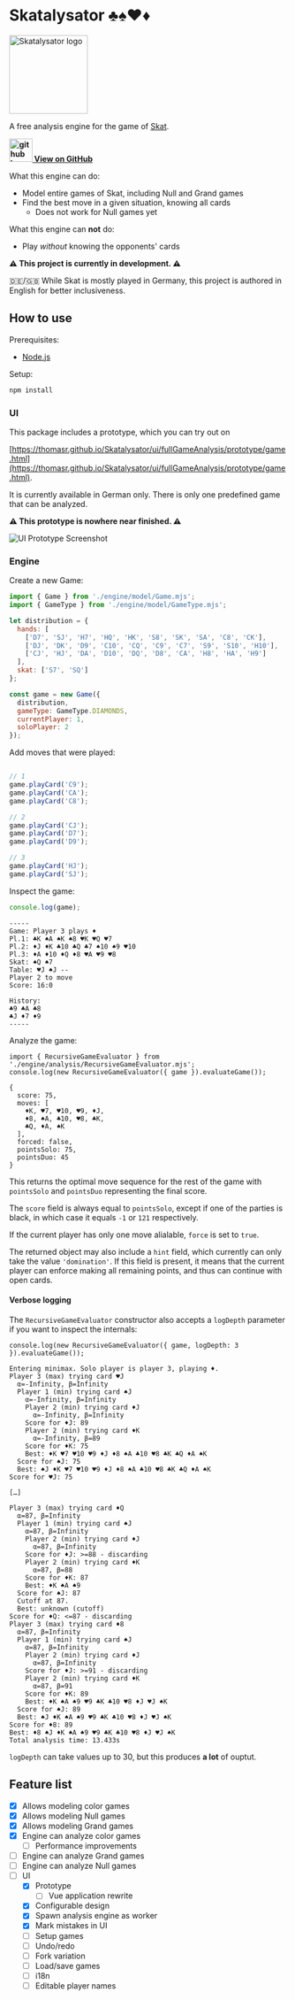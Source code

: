 # Skatalysator ♣️♠️♥️♦️

<img alt="Skatalysator logo" src="docs/3%20Jacks.png" style="width:142px;">

A free analysis engine for the game of [Skat](https://en.wikipedia.org/wiki/Skat_(card_game)).

[**<img style="height: 3em;" src="docs/github-mark.svg" alt="github logo"> View on GitHub**](https://github.com/ThomasR/Skatalysator)

What this engine can do:

* Model entire games of Skat, including Null and Grand games
* Find the best move in a given situation, knowing all cards
  * Does not work for Null games yet

What this engine can **not** do:
* Play _without_ knowing the opponents' cards

**⚠️ This project is currently in development. ⚠️**

🇩🇪/🇬🇧 While Skat is mostly played in Germany, this project is authored in English for better inclusiveness.

## How to use

Prerequisites:

* [Node.js](https://nodejs.org/)


Setup:

```bash
npm install
```

### UI

This package includes a prototype, which you can try out on

[https://thomasr.github.io/Skatalysator/ui/fullGameAnalysis/prototype/game.html](https://thomasr.github.io/Skatalysator/ui/fullGameAnalysis/prototype/game.html).


It is currently available in German only. There is only one predefined game that can be analyzed.

**⚠️ This prototype is nowhere near finished. ⚠️**

![UI Prototype Screenshot](docs/UI%20prototype.png)

### Engine

Create a new Game:

```js
import { Game } from './engine/model/Game.mjs';
import { GameType } from './engine/model/GameType.mjs';

let distribution = {
  hands: [
    ['D7', 'SJ', 'H7', 'HQ', 'HK', 'S8', 'SK', 'SA', 'C8', 'CK'],
    ['DJ', 'DK', 'D9', 'C10', 'CQ', 'C9', 'C7', 'S9', 'S10', 'H10'],
    ['CJ', 'HJ', 'DA', 'D10', 'DQ', 'D8', 'CA', 'H8', 'HA', 'H9']
  ],
  skat: ['S7', 'SQ']
};

const game = new Game({
  distribution,
  gameType: GameType.DIAMONDS,
  currentPlayer: 1,
  soloPlayer: 2
});
```

Add moves that were played:

```js

// 1
game.playCard('C9');
game.playCard('CA');
game.playCard('C8');

// 2
game.playCard('CJ');
game.playCard('D7');
game.playCard('D9');

// 3
game.playCard('HJ');
game.playCard('SJ');
```

Inspect the game:

```js
console.log(game);
```

```text
-----
Game: Player 3 plays ♦
Pl.1: ♣K ♠A ♠K ♠8 ♥K ♥Q ♥7
Pl.2: ♦J ♦K ♣10 ♣Q ♣7 ♠10 ♠9 ♥10
Pl.3: ♦A ♦10 ♦Q ♦8 ♥A ♥9 ♥8
Skat: ♠Q ♠7
Table: ♥J ♠J --
Player 2 to move
Score: 16:0

History:
♣9 ♣A ♣8
♣J ♦7 ♦9
-----
```

Analyze the game:

```
import { RecursiveGameEvaluator } from './engine/analysis/RecursiveGameEvaluator.mjs';
console.log(new RecursiveGameEvaluator({ game }).evaluateGame());
```

```text
{
  score: 75,
  moves: [
    ♦K, ♥7, ♥10, ♥9, ♦J,
    ♦8, ♠A, ♣10, ♥8, ♣K,
    ♣Q, ♦A, ♠K
  ],
  forced: false,
  pointsSolo: 75,
  pointsDuo: 45
}
```
This returns the optimal move sequence for the rest of the game with `pointsSolo` and `pointsDuo` representing the
final score.

The `score` field is always equal to `pointsSolo`, except if one of the parties is black, in which case it equals `-1` or `121`
respectively.

If the current player has only one move alialable, `force` is set to `true`.

The returned object may also include a `hint` field, which currently can only take the value `'domination'`.
If this field is present, it means that the current player can enforce making all remaining points, and thus can
continue with open cards.

#### Verbose logging

The `RecursiveGameEvaluator` constructor also accepts a `logDepth` parameter if you want to inspect the internals:

```
console.log(new RecursiveGameEvaluator({ game, logDepth: 3 }).evaluateGame());
```

```
Entering minimax. Solo player is player 3, playing ♦.
Player 3 (max) trying card ♥J
  α=-Infinity, β=Infinity
  Player 1 (min) trying card ♠J
    α=-Infinity, β=Infinity
    Player 2 (min) trying card ♦J
      α=-Infinity, β=Infinity
    Score for ♦J: 89
    Player 2 (min) trying card ♦K
      α=-Infinity, β=89
    Score for ♦K: 75
    Best: ♦K ♥7 ♥10 ♥9 ♦J ♦8 ♠A ♣10 ♥8 ♣K ♣Q ♦A ♠K
  Score for ♠J: 75
  Best: ♠J ♦K ♥7 ♥10 ♥9 ♦J ♦8 ♠A ♣10 ♥8 ♣K ♣Q ♦A ♠K
Score for ♥J: 75

[…]

Player 3 (max) trying card ♦Q
  α=87, β=Infinity
  Player 1 (min) trying card ♠J
    α=87, β=Infinity
    Player 2 (min) trying card ♦J
      α=87, β=Infinity
    Score for ♦J: >=88 - discarding
    Player 2 (min) trying card ♦K
      α=87, β=88
    Score for ♦K: 87
    Best: ♦K ♠A ♠9
  Score for ♠J: 87
  Cutoff at 87.
  Best: unknown (cutoff)
Score for ♦Q: <=87 - discarding
Player 3 (max) trying card ♦8
  α=87, β=Infinity
  Player 1 (min) trying card ♠J
    α=87, β=Infinity
    Player 2 (min) trying card ♦J
      α=87, β=Infinity
    Score for ♦J: >=91 - discarding
    Player 2 (min) trying card ♦K
      α=87, β=91
    Score for ♦K: 89
    Best: ♦K ♠A ♠9 ♥9 ♣K ♣10 ♥8 ♦J ♥J ♠K
  Score for ♠J: 89
  Best: ♠J ♦K ♠A ♠9 ♥9 ♣K ♣10 ♥8 ♦J ♥J ♠K
Score for ♦8: 89
Best: ♦8 ♠J ♦K ♠A ♠9 ♥9 ♣K ♣10 ♥8 ♦J ♥J ♠K
Total analysis time: 13.433s
```

`logDepth` can take values up to 30, but this produces **a lot** of ouptut.

## Feature list

- [x] Allows modeling color games
- [x] Allows modeling Null games
- [x] Allows modeling Grand games
- [x] Engine can analyze color games
  - [ ] Performance improvements
- [ ] Engine can analyze Grand games
- [ ] Engine can analyze Null games
- [ ] UI
  - [x] Prototype
    - [ ] Vue application rewrite
  - [x] Configurable design
  - [x] Spawn analysis engine as worker
  - [x] Mark mistakes in UI
  - [ ] Setup games
  - [ ] Undo/redo
  - [ ] Fork variation
  - [ ] Load/save games
  - [ ] i18n
  - [ ] Editable player names
